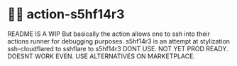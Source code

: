 # 👩‍💻 action-s5hf14r3

README IS A WIP
But basically the action allows one to ssh into their actions runner for debugging purposes.
s5hf14r3 is an attempt at stylization ssh-cloudflared to sshflare to s5hf14r3
DONT USE. NOT YET PROD READY. DOESNT WORK EVEN.
USE ALTERNATIVES ON MARKETPLACE.
